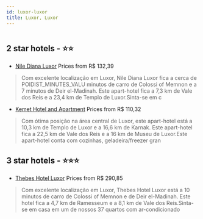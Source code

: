 ```yaml
---
id: luxor-luxor
title: Luxor, Luxor
---
```


<center><img src="https://i.travelapi.com/hotels/71000000/70880000/70874800/70874721/4b90c4b8_z.jpg" alt="" /></center>


##  2 star hotels - ⭐️⭐️

-    [Nile Diana Luxor](https://www.hurb.com/br/aud/https://www.hurb.com/br/hotels/luxor/nile-diana-luxor-HT-NUUH?cmp=18055) Prices from R$ 132,39
   > Com excelente localização em Luxor, Nile Diana Luxor fica a cerca de POIDIST_MINUTES_VALU minutos de carro de Colossi of Memnon e a 7 minutos de Deir el-Madinah.  Este apart-hotel fica a 7,3 km de Vale dos Reis e a 23,4 km de Templo de Luxor.Sinta-se em c
-    [Kemet Hotel and Apartment](https://www.hurb.com/br/aud/https://www.hurb.com/br/hotels/luxor/kemet-hotel-and-apartment-HT-4ZJ1?cmp=18055) Prices from R$ 110,32
   > Com ótima posição na área central de Luxor, este apart-hotel está a 10,3 km de Templo de Luxor e a 16,6 km de Karnak.  Este apart-hotel fica a 22,5 km de Vale dos Reis e a 16 km de Museu de Luxor.Este apart-hotel conta com cozinhas, geladeira/freezer gran

##  3 star hotels - ⭐️⭐️⭐️

-    [Thebes Hotel Luxor](https://www.hurb.com/br/aud/https://www.hurb.com/br/hotels/luxor/thebes-hotel-luxor-HT-AP0P?cmp=18055) Prices from R$ 290,85
   > Com excelente localização em Luxor, Thebes Hotel Luxor está a 10 minutos de carro de Colossi of Memnon e de Deir el-Madinah.  Este hotel fica a 4,7 km de Ramesseum e a 8,1 km de Vale dos Reis.Sinta-se em casa em um de nossos 37 quartos com ar-condicionado
